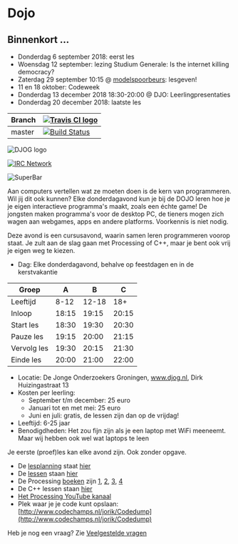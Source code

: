 # Dojo

## Binnenkort ...

 * Donderdag 6 september 2018: eerst les
 * Woensdag 12 september: lezing Studium Generale: Is the internet killing democracy?
 * Zaterdag 29 september 10:15 @ [modelspoorbeurs](http://mscrailrunners.eu/events/event/modelspoorbeurs-groningen-29-september-2018-hanze-plaza-10-00-16-00/): lesgeven!
 * 11 en 18 oktober: Codeweek
 * Donderdag 13 december 2018 18:30-20:00 @ DJO: Leerlingpresentaties
 * Donderdag 20 december 2018: laatste les

Branch|[![Travis CI logo](TravisCI.png)](https://travis-ci.org)
---|---
master|[![Build Status](https://travis-ci.org/richelbilderbeek/Dojo.svg?branch=master)](https://travis-ci.org/richelbilderbeek/Dojo)

![DJOG logo](DjogKleiner.png)

[![IRC Network](https://img.shields.io/badge/irc-%23ArduinoGroningen-blue.svg "IRC Freenode")](https://webchat.freenode.net/?channels=ArduinoGroningen)

![SuperBar](https://raw.githubusercontent.com/richelbilderbeek/Dojo/master/Images/superBar.png)

Aan computers vertellen wat ze moeten doen is de kern van programmeren. Wil jij dit ook kunnen? Elke donderdagavond kun je bij de DOJO leren hoe je je eigen interactieve programma's maakt, zoals een échte game! De jongsten maken programma's voor de desktop PC, de tieners mogen zich wagen aan webgames, apps en andere 
platforms. Voorkennis is niet nodig.

Deze avond is een cursusavond, waarin samen leren programmeren voorop staat. 
Je zult aan de slag gaan met Processing of C++, 
maar je bent ook vrij je eigen weg te kiezen.

 * Dag: Elke donderdagavond, behalve op feestdagen en in de kerstvakantie

Groep | A | B | C
---|---|---|---
Leeftijd | 8-12 | 12-18 | 18+
Inloop | 18:15 | 19:15 | 20:15
Start les | 18:30 | 19:30 | 20:30
Pauze les | 19:15 | 20:00 | 21:15
Vervolg les | 19:30 | 20:15 | 21:30
Einde les | 20:00 | 21:00 | 22:00

 * Locatie: De Jonge Onderzoekers Groningen, www.djog.nl, Dirk Huizingastraat 13
 * Kosten per leerling:
   * September t/m december: 25 euro
   * Januari tot en met mei: 25 euro
   * Juni en juli: gratis, de lessen zijn dan op de vrijdag!
 * Leeftijd: 6-25 jaar
 * Benodigdheden: Het zou fijn zijn als je een laptop met WiFi meeneemt. Maar wij hebben ook wel wat laptops te leen

Je eerste (proef)les kan elke avond zijn. Ook zonder opgave.

 * De [lesplanning](Lesplanning.md) staat [hier](Lesplanning.md)
 * De [lessen](LessenProcessing/README.md) staan [hier](LessenProcessing/README.md)
 * De Processing [boeken](Boek) zijn [1](Boek/Boek_1.pdf), [2](Boek/Boek_2.pdf), [3](Boek/Boek_3.pdf), [4](Boek/Boek_4.pdf) 
 * De C++ lessen staan [hier](https://github.com/richelbilderbeek/correct_cpp)
 * [Het Processing YouTube kanaal](https://www.youtube.com/playlist?list=PLu8_ZyzXyRDGx6-L49ts6S70YfGnCP83F)
 * Plek waar je je code kunt opslaan: [http://www.codechamps.nl/jorik/Codedump](http://www.codechamps.nl/jorik/Codedump)

Heb je nog een vraag? Zie [Veelgestelde vragen](FAQ.md)
